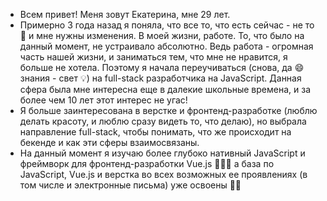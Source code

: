 - Всем привет! Меня зовут Екатерина, мне 29 лет. 
- Примерно 3 года назад я поняла, что все то, что есть сейчас - не то 🚫 и мне нужны изменения. В моей жизни, работе. То, что было на данный момент, не устраивало абсолютно. Ведь работа - огромная часть нашей жизни, и заниматься тем, что мне не нравится, я больше не хотела. Поэтому я начала переучиваться (снова, да 😄 знания - свет 💡) на full-stack разработчика на JavaScript. Данная сфера была мне интересна еще в далекие школьные времена, и за более чем 10 лет этот интерес не угас!
- Я больше заинтересована в верстке и фронтенд-разработке (люблю делать красоту, и люблю сразу видеть то, что делаю), но выбрала направление full-stack, чтобы понимать, что же происходит на бекенде и как эти сферы взаимосвязаны.
- На данный момент я изучаю более глубоко нативный JavaScript и фреймворк для фронтенд-разработки Vue.js 🧗🏻‍♀️ а база по JavaScript, Vue.js и верстка во всех возможных ее проявлениях (в том числе и электронные письма) уже освоены 💪🏻

<!---
Katya-Katerina-1993/Katya-Katerina-1993 is a ✨ special ✨ repository because its `README.md` (this file) appears on your GitHub profile.
You can click the Preview link to take a look at your changes.
--->

